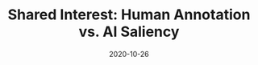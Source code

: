 ---
title: "Shared Interest: Human Annotation vs. AI Saliency"
authors:
  - key: angieboggust
  - key: benhoover
  - key: arvindsatya
  - key: hendrikstrobelt
venue: visxai
type: workshop
date: 2020-10-26
first_author: true
links:
  - name: Project
    icon: project
    url: http://vis.csail.mit.edu/pubs/shared-interest/
  - name: Video
    icon: video
    url: "https://youtu.be/-Q_8qTBsKqo"
---